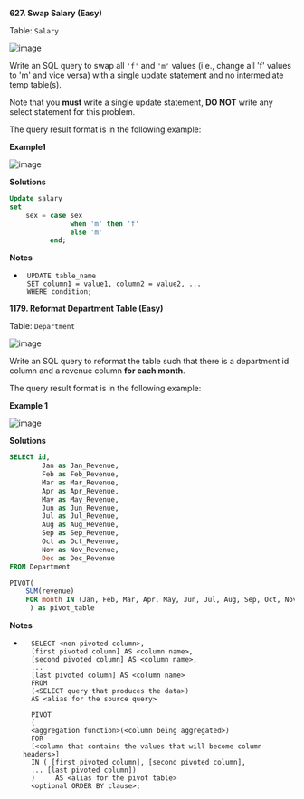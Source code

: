 **627. Swap Salary (Easy)**

Table: `Salary`

![image](https://user-images.githubusercontent.com/51500878/131238418-dafe3215-ed99-4a9e-a5dd-a8a32ff2bf11.png)

Write an SQL query to swap all `'f'` and `'m'` values (i.e., change all 'f' values to 'm' and vice versa) with a single update statement and no intermediate temp table(s).

Note that you **must** write a single update statement, **DO NOT** write any select statement for this problem.

The query result format is in the following example:

**Example1**

![image](https://user-images.githubusercontent.com/51500878/131238426-3d8a778d-318f-4aa8-bb20-2443111083cf.png)

**Solutions**

```sql
Update salary
set
    sex = case sex 
               when 'm' then 'f'
               else 'm'
          end;
```

**Notes**
- ```
   UPDATE table_name
   SET column1 = value1, column2 = value2, ...
   WHERE condition;
  ```


**1179. Reformat Department Table (Easy)**

Table: `Department`

![image](https://user-images.githubusercontent.com/51500878/131238586-7b8a5cc4-c9f3-4b8d-96ff-bf8dd83adfb8.png)

Write an SQL query to reformat the table such that there is a department id column and a revenue column **for each month**.

The query result format is in the following example:

**Example 1**

![image](https://user-images.githubusercontent.com/51500878/131238595-7ea517f0-da8c-42cf-856a-5dafe35b124f.png)

**Solutions**

```sql
SELECT id,
        Jan as Jan_Revenue,
        Feb as Feb_Revenue,
        Mar as Mar_Revenue,
        Apr as Apr_Revenue,
        May as May_Revenue,
        Jun as Jun_Revenue,
        Jul as Jul_Revenue,
        Aug as Aug_Revenue,
        Sep as Sep_Revenue,
        Oct as Oct_Revenue,
        Nov as Nov_Revenue,
        Dec as Dec_Revenue
FROM Department

PIVOT(
    SUM(revenue)
    FOR month IN (Jan, Feb, Mar, Apr, May, Jun, Jul, Aug, Sep, Oct, Nov, Dec)
     ) as pivot_table
```

**Notes**
- ```
    SELECT <non-pivoted column>,  
    [first pivoted column] AS <column name>,  
    [second pivoted column] AS <column name>,  
    ...  
    [last pivoted column] AS <column name>  
    FROM  
    (<SELECT query that produces the data>)   
    AS <alias for the source query>  
    
    PIVOT  
    (  
    <aggregation function>(<column being aggregated>)  
    FOR   
    [<column that contains the values that will become column headers>]   
    IN ( [first pivoted column], [second pivoted column],  
    ... [last pivoted column])  
    )     AS <alias for the pivot table>  
    <optional ORDER BY clause>;  
  ```
